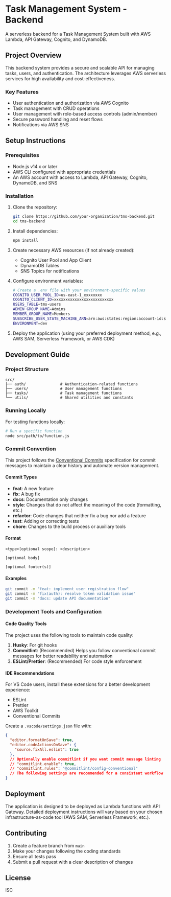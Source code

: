 # Task Management System - Backend

A serverless backend for a Task Management System built with AWS Lambda, API Gateway, Cognito, and DynamoDB.

## Project Overview

This backend system provides a secure and scalable API for managing tasks, users, and authentication. The architecture leverages AWS serverless services for high availability and cost-effectiveness.

### Key Features

- User authentication and authorization via AWS Cognito
- Task management with CRUD operations
- User management with role-based access controls (admin/member)
- Secure password handling and reset flows
- Notifications via AWS SNS

## Setup Instructions

### Prerequisites

- Node.js v14.x or later
- AWS CLI configured with appropriate credentials
- An AWS account with access to Lambda, API Gateway, Cognito, DynamoDB, and SNS

### Installation

1. Clone the repository:
   ```bash
   git clone https://github.com/your-organization/tms-backend.git
   cd tms-backend
   ```

2. Install dependencies:
   ```bash
   npm install
   ```

3. Create necessary AWS resources (if not already created):
   - Cognito User Pool and App Client
   - DynamoDB Tables
   - SNS Topics for notifications

4. Configure environment variables:
   ```bash
   # Create a .env file with your environment-specific values
   COGNITO_USER_POOL_ID=us-east-1_xxxxxxxx
   COGNITO_CLIENT_ID=xxxxxxxxxxxxxxxxxxxxxxxxxx
   USERS_TABLE=tms-users
   ADMIN_GROUP_NAME=Admins
   MEMBER_GROUP_NAME=Members
   SUBSCRIBE_USER_STATE_MACHINE_ARN=arn:aws:states:region:account-id:stateMachine:name
   ENVIRONMENT=dev
   ```

5. Deploy the application (using your preferred deployment method, e.g., AWS SAM, Serverless Framework, or AWS CDK)

## Development Guide

### Project Structure

```
src/
├── auth/               # Authentication-related functions
├── users/              # User management functions
├── tasks/              # Task management functions
└── utils/              # Shared utilities and constants
```

### Running Locally

For testing functions locally:

```bash
# Run a specific function
node src/path/to/function.js
```

### Commit Convention

This project follows the [Conventional Commits](https://www.conventionalcommits.org/) specification for commit messages to maintain a clear history and automate version management.

#### Commit Types

- **feat**: A new feature
- **fix**: A bug fix
- **docs**: Documentation only changes
- **style**: Changes that do not affect the meaning of the code (formatting, etc.)
- **refactor**: Code changes that neither fix a bug nor add a feature
- **test**: Adding or correcting tests
- **chore**: Changes to the build process or auxiliary tools

#### Format

```
<type>[optional scope]: <description>

[optional body]

[optional footer(s)]
```

#### Examples

```bash
git commit -m "feat: implement user registration flow"
git commit -m "fix(auth): resolve token validation issue"
git commit -m "docs: update API documentation"
```

### Development Tools and Configuration

#### Code Quality Tools

The project uses the following tools to maintain code quality:

1. **Husky**: For git hooks
2. **Commitlint**: (Recommended) Helps you follow conventional commit messages for better readability and automation
3. **ESLint/Prettier**: (Recommended) For code style enforcement

#### IDE Recommendations

For VS Code users, install these extensions for a better development experience:

- ESLint
- Prettier
- AWS Toolkit
- Conventional Commits

Create a `.vscode/settings.json` file with:

```json
{
  "editor.formatOnSave": true,
  "editor.codeActionsOnSave": {
    "source.fixAll.eslint": true
  },
  // Optionally enable commitlint if you want commit message linting
  // "commitlint.enable": true,
  // "commitlint.rules": "@commitlint/config-conventional"
  // The following settings are recommended for a consistent workflow
}
```

## Deployment

The application is designed to be deployed as Lambda functions with API Gateway. Detailed deployment instructions will vary based on your chosen infrastructure-as-code tool (AWS SAM, Serverless Framework, etc.).

## Contributing

1. Create a feature branch from `main`
2. Make your changes following the coding standards
3. Ensure all tests pass
4. Submit a pull request with a clear description of changes

## License

ISC
